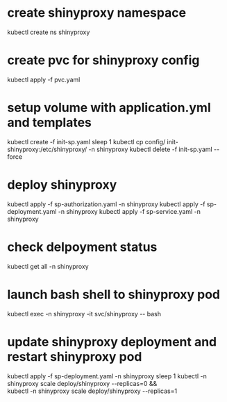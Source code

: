 # create shinyproxy namespace
kubectl create ns shinyproxy

# create pvc for shinyproxy config
kubectl apply -f pvc.yaml

# setup volume with application.yml and templates
kubectl create -f init-sp.yaml
sleep 1
kubectl cp config/ init-shinyproxy:/etc/shinyproxy/ -n shinyproxy
kubectl delete -f init-sp.yaml --force

# deploy shinyproxy
kubectl apply -f sp-authorization.yaml -n shinyproxy
kubectl apply -f sp-deployment.yaml -n shinyproxy
kubectl apply -f sp-service.yaml -n shinyproxy

# check delpoyment status
kubectl get all -n shinyproxy

# launch bash shell to shinyproxy pod
kubectl exec -n shinyproxy -it svc/shinyproxy -- bash

# update shinyproxy deployment and restart shinyproxy pod
kubectl apply -f sp-deployment.yaml -n shinyproxy
sleep 1
kubectl -n shinyproxy scale deploy/shinyproxy --replicas=0 && \
 kubectl -n shinyproxy scale deploy/shinyproxy --replicas=1


